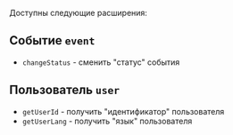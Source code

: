 Доступны следующие расширения:

## Событие `event`

* `changeStatus` - сменить "статус" события

## Пользователь `user`

* `getUserId` - получить "идентификатор" пользователя
* `getUserLang` - получить "язык" пользователя

